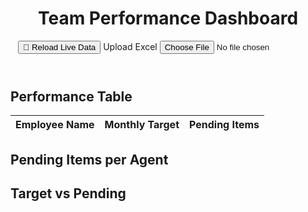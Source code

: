 <!DOCTYPE html>
<html lang="en">
<head>
  <meta charset="UTF-8" />
  <title>Team Performance Dashboard</title>
  <meta name="viewport" content="width=device-width, initial-scale=1.0"/>
  <link rel="stylesheet" href="styles.css" />
  <script src="https://cdn.jsdelivr.net/npm/chart.js"></script>
  <script src="https://cdn.jsdelivr.net/npm/xlsx@0.18.5/dist/xlsx.full.min.js"></script>
</head>
<body>
  <div class="container">
    <header>
      <h1>Team Performance Dashboard</h1>
      <button id="reloadBtn" title="Reload from Google Sheet">🔄 Reload Live Data</button>
      <label class="upload-label">
        Upload Excel
        <input type="file" id="excelInput" accept=".xlsx"/>
      </label>
      <span id="status"></span>
    </header>
    <section>
      <h2>Performance Table</h2>
      <div class="table-responsive">
        <table id="performanceTable">
          <thead>
            <tr>
              <th>Employee Name</th>
              <th>Monthly Target</th>
              <th>Pending Items</th>
            </tr>
          </thead>
          <tbody>
            <!-- Data Rows Here -->
          </tbody>
        </table>
      </div>
    </section>
    <section class="charts">
      <div>
        <h2>Pending Items per Agent</h2>
        <canvas id="pendingChart"></canvas>
      </div>
      <div>
        <h2>Target vs Pending</h2>
        <canvas id="targetChart"></canvas>
      </div>
    </section>
  </div>
  <script src="app.js"></script>
</body>
</html>
